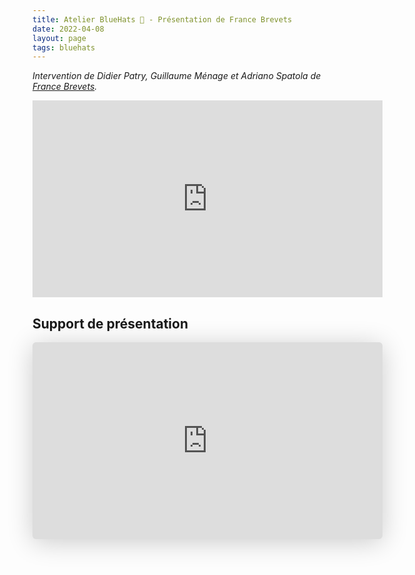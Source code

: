 ```yaml
---
title: Atelier BlueHats 🧢 - Présentation de France Brevets
date: 2022-04-08
layout: page
tags: bluehats
---
```


*Intervention de Didier Patry, Guillaume Ménage et Adriano Spatola de [France Brevets](https://www.francebrevets.com/).*

<iframe title="Atelier BlueHats: présentation de France Brevets" src="https://tube.numerique.gouv.fr/videos/embed/5d86c7a0-541e-4622-a3b2-a8d718e0929e" allowfullscreen="" sandbox="allow-same-origin allow-scripts allow-popups" width="560" height="315" frameborder="0"></iframe>

## Support de présentation

<iframe class="speakerdeck-iframe" style="border: 0px none; background: rgba(0, 0, 0, 0.1) none repeat scroll 0% 0% padding-box; margin: 0px; padding: 0px; border-radius: 6px; box-shadow: rgba(0, 0, 0, 0.2) 0px 5px 40px; width: 560px; height: 315px;" src="https://speakerdeck.com/player/af2d6f777a824d5da548e32afcd7a862" title="Atelier BlueHats - présentation de  France Brevets" allowfullscreen="true" mozallowfullscreen="true" webkitallowfullscreen="true" data-ratio="1.7777777777777777" frameborder="0"></iframe>

